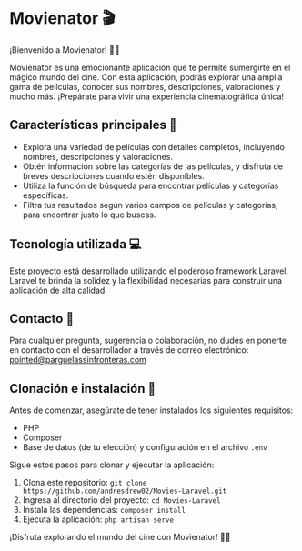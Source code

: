 # Movienator 🎬

¡Bienvenido a Movienator! 🍿🎉

Movienator es una emocionante aplicación que te permite sumergirte en el mágico mundo del cine. Con esta aplicación, podrás explorar una amplia gama de películas, conocer sus nombres, descripciones, valoraciones y mucho más. ¡Prepárate para vivir una experiencia cinematográfica única!

## Características principales 🌟

- Explora una variedad de películas con detalles completos, incluyendo nombres, descripciones y valoraciones.
- Obtén información sobre las categorías de las películas, y disfruta de breves descripciones cuando estén disponibles.
- Utiliza la función de búsqueda para encontrar películas y categorías específicas.
- Filtra tus resultados según varios campos de películas y categorías, para encontrar justo lo que buscas.

## Tecnología utilizada 💻

Este proyecto está desarrollado utilizando el poderoso framework Laravel. Laravel te brinda la solidez y la flexibilidad necesarias para construir una aplicación de alta calidad.

## Contacto 📧

Para cualquier pregunta, sugerencia o colaboración, no dudes en ponerte en contacto con el desarrollador a través de correo electrónico: pointed@parguelassinfronteras.com

## Clonación e instalación 🚀

Antes de comenzar, asegúrate de tener instalados los siguientes requisitos:

- PHP
- Composer
- Base de datos (de tu elección) y configuración en el archivo `.env`

Sigue estos pasos para clonar y ejecutar la aplicación:

1. Clona este repositorio: `git clone https://github.com/andresdrew02/Movies-Laravel.git`
2. Ingresa al directorio del proyecto: `cd Movies-Laravel`
3. Instala las dependencias: `composer install`
4. Ejecuta la aplicación: `php artisan serve`

¡Disfruta explorando el mundo del cine con Movienator! 🎥🍿
